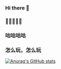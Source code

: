 ### Hi there 👋
### 🤣🤣🤣🤣🤣
### 咕咕咕咕
### 怎么玩，怎么玩
[![Anurag's GitHub stats](https://github-readme-stats.vercel.app/api?username=zbshlv)](https://github.com/anuraghazra/github-readme-stats)
<!--
**zbshlv/zbshlv** is a ✨ _special_ ✨ repository because its `README.md` (this file) appears on your GitHub profile.

Here are some ideas to get you started:

- 🔭 I’m currently working on ...
- 🌱 I’m currently learning ...
- 👯 I’m looking to collaborate on ...
- 🤔 I’m looking for help with ...
- 💬 Ask me about ...
- 📫 How to reach me: ...
- 😄 Pronouns: ...
- ⚡ Fun fact: ...
-->
